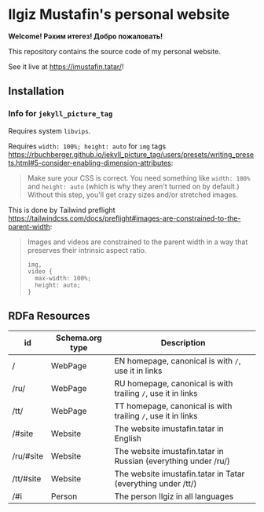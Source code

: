 # Ilgiz Mustafin's personal website

**Welcome! Рәхим итегез! Добро пожаловать!**

This repository contains the source code of my personal website.

See it live at <https://imustafin.tatar/>!

## Installation
### Info for `jekyll_picture_tag`
Requires system `libvips`.

Requires `width: 100%; height: auto` for `img` tags
<https://rbuchberger.github.io/jekyll_picture_tag/users/presets/writing_presets.html#5-consider-enabling-dimension-attributes>:
> Make sure your CSS is correct. You need something like `width: 100%`
> and `height: auto`
> (which is why they aren't turned on by default.)
> Without this step, you'll get crazy sizes and/or stretched images.

This is done by Tailwind preflight <https://tailwindcss.com/docs/preflight#images-are-constrained-to-the-parent-width>:
> Images and videos are constrained to the parent width in a way
> that preserves their intrinsic aspect ratio.
> ```
> img,
> video {
>   max-width: 100%;
>   height: auto;
> }
> ```

## RDFa Resources
| id | Schema.org type | Description |
|----|-----------------|-------------|
| /  | WebPage | EN homepage, canonical is with `/`, use it in links |
| /ru/ | WebPage | RU homepage, canonical is with trailing `/`, use it in links |
| /tt/ | WebPage | TT homepage, canonical is with trailing `/`, use it in links |
| /#site | Website | The website imustafin.tatar in English |
| /ru/#site | Website | The website imustafin.tatar in Russian (everything under /ru/) |
| /tt/#site | Website | The website imustafin.tatar in Tatar (everything under /tt/) |
| /#i    | Person  | The person Ilgiz in all languages |

